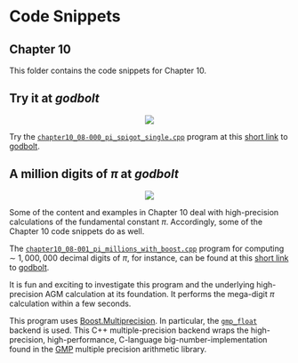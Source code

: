 # Code Snippets
## Chapter 10

This folder contains the code snippets for Chapter 10.

## Try it at _godbolt_

<p align="center">
    <a href="https://godbolt.org/z/sx6vaE999" alt="godbolt">
        <img src="https://img.shields.io/badge/try%20it%20on-godbolt-green" /></a>
</p>

Try the [`chapter10_08-000_pi_spigot_single.cpp`](./chapter10_08-000_pi_spigot_single.cpp)
program at this
[short link](https://godbolt.org/z/sx6vaE999) to [godbolt](https://godbolt.org/).

## A million digits of $\pi$ at _godbolt_

<p align="center">
    <a href="https://godbolt.org/z/5cd4YonWq" alt="godbolt">
        <img src="https://img.shields.io/badge/try%20it%20on-godbolt-green" /></a>
</p>

Some of the content and examples in Chapter 10 deal with high-precision
calculations of the fundamental constant $\pi$. Accordingly, some of the
Chapter 10 code snippets do as well.

The [`chapter10_08-001_pi_millions_with_boost.cpp`](./chapter10_08-001_pi_millions_with_boost.cpp)
program for computing ${\sim}~1,000,000$ decimal digits of $\pi$, for instance,
can be found at this
[short link](https://godbolt.org/z/5cd4YonWq) to [godbolt](https://godbolt.org/).

It is fun and exciting to investigate this program and the underlying
high-precision AGM calculation at its foundation.
It performs the mega-digit $\pi$ calculation within a few seconds.

This program uses [Boost.Multiprecision](https://www.boost.org/doc/libs/1_84_0/libs/multiprecision/doc/html/index.html).
In particular, the [`gmp_float`](https://github.com/boostorg/multiprecision/blob/develop/include/boost/multiprecision/gmp.hpp)
backend is used. This C++ multiple-precision backend
wraps the high-precision, high-performance, C-language big-number-implementation
found in the [GMP](https://gmplib.org/) multiple precision arithmetic library.
